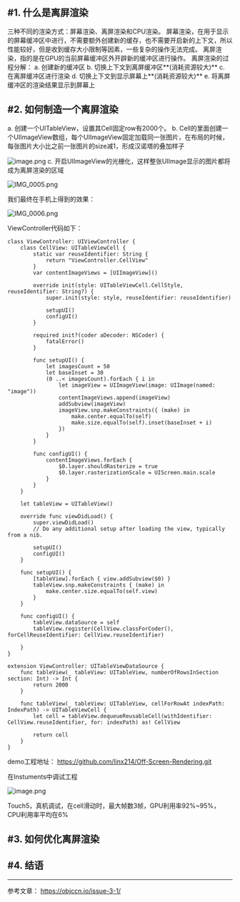 #1. 什么是离屏渲染
---
三种不同的渲染方式：屏幕渲染、离屏渲染和CPU渲染。
屏幕渲染，在用于显示的屏幕缓冲区中进行，不需要额外创建新的缓存，也不需要开启新的上下文，所以性能较好，但是收到缓存大小限制等因素，一些复杂的操作无法完成。
离屏渲染，指的是在GPU的当前屏幕缓冲区外开辟新的缓冲区进行操作。
离屏渲染的过程分解：
	a. 创建新的缓冲区
	b. 切换上下文到离屏缓冲区**(消耗资源较大)**
	c. 在离屏缓冲区进行渲染
	d. 切换上下文到显示屏幕上**(消耗资源较大)**
	e. 将离屏缓冲区的渲染结果显示到屏幕上

#2. 如何制造一个离屏渲染
---
a. 创建一个UITableView，设置其Cell固定row有2000个。
b. Cell的里面创建一个UIImageView数组，每个UIImageView固定加载同一张图片，在布局的时候，每张图片大小比之前一张图片的size减1，形成汉诺塔的叠加样子

![image.png](https://upload-images.jianshu.io/upload_images/1627220-cbb8c0fd5ce462bd.png?imageMogr2/auto-orient/strip%7CimageView2/2/w/1240)
c. 开启UIImageView的光栅化，这样整张UIImage显示的图片都将成为离屏渲染的区域

![IMG_0005.png](https://upload-images.jianshu.io/upload_images/1627220-6d23b69e909b87a3.png?imageMogr2/auto-orient/strip%7CimageView2/2/w/1240)

我们最终在手机上得到的效果：

![IMG_0006.png](https://upload-images.jianshu.io/upload_images/1627220-a84bbceedfd5f7b2.png?imageMogr2/auto-orient/strip%7CimageView2/2/w/1240)

ViewController代码如下：
```
class ViewController: UIViewController {
    class CellView: UITableViewCell {
        static var reuseIdentifier: String { 
            return "ViewController.CellView"
        }
        var contentImageViews = [UIImageView]()
        
        override init(style: UITableViewCell.CellStyle, reuseIdentifier: String?) {
            super.init(style: style, reuseIdentifier: reuseIdentifier)
            
            setupUI()
            configUI()
        }
        
        required init?(coder aDecoder: NSCoder) {
            fatalError()
        }
        
        func setupUI() {  
            let imagesCount = 50
            let baseInset = 30
            (0 ..< imagesCount).forEach { i in 
                let imageView = UIImageView(image: UIImage(named: "image"))
                contentImageViews.append(imageView) 
                addSubview(imageView)
                imageView.snp.makeConstraints({ (make) in
                    make.center.equalTo(self)
                    make.size.equalTo(self).inset(baseInset + i)
                })
            }
        }
        
        func configUI() {
            contentImageViews.forEach {
                $0.layer.shouldRasterize = true
                $0.layer.rasterizationScale = UIScreen.main.scale
            }
        }
    }
    
    let tableView = UITableView()

    override func viewDidLoad() {
        super.viewDidLoad()
        // Do any additional setup after loading the view, typically from a nib.
        
        setupUI()
        configUI()
    }
    
    func setupUI() {
        [tableView].forEach { view.addSubview($0) }
        tableView.snp.makeConstraints { (make) in
            make.center.size.equalTo(self.view)
        }
    }
    
    func configUI() {
        tableView.dataSource = self
        tableView.register(CellView.classForCoder(), forCellReuseIdentifier: CellView.reuseIdentifier)

    }
}

extension ViewController: UITableViewDataSource {
    func tableView(_ tableView: UITableView, numberOfRowsInSection section: Int) -> Int {
        return 2000
    }
    
    func tableView(_ tableView: UITableView, cellForRowAt indexPath: IndexPath) -> UITableViewCell {
        let cell = tableView.dequeueReusableCell(withIdentifier: CellView.reuseIdentifier, for: indexPath) as! CellView
        
        return cell
    }
}
```

demo工程地址：
https://github.com/linx214/Off-Screen-Rendering.git

在Instuments中调试工程

![image.png](https://upload-images.jianshu.io/upload_images/1627220-2da9d363c577be6b.png?imageMogr2/auto-orient/strip%7CimageView2/2/w/1240)

Touch5，真机调试，在cell滑动时，最大帧数3帧，GPU利用率92%~95%，CPU利用率平均在6%

#3. 如何优化离屏渲染
---

#4. 结语
---

---
参考文章：
https://objccn.io/issue-3-1/
